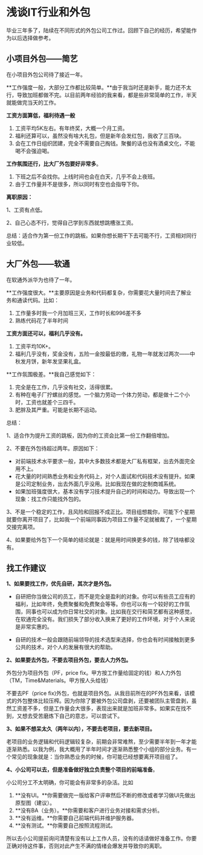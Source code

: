 # 浅谈IT行业和外包

毕业三年多了，陆续在不同形式的外包公司工作过。回顾下自己的经历，希望能作为以后选择做参考。



## 小项目外包——简艺

在小项目外包公司待了接近一年。

**工作强度一般，大部分工作都比较简单。**由于我当时还是新手，能力还不太行，导致加班都做不完。以目前两年经验的我来看，都是些非常简单的工作，半天就能做完当天的工作。



**工资方面算低，福利待遇一般**

1. 工资平均5K左右。有年终奖，大概一个月工资。
2. 福利还算可以，虽然没有啥大礼包，但是新年会发红包，我收了三百块。
3. 会在工作日组织团建，完全不需要自己掏钱。聚餐的话也没有酒桌文化，不能喝不会强迫喝。



**工作氛围还行，比大厂外包要好非常多**。

1. 下班之后不会找你。上线时间也会在白天，几乎不会上夜班。
2. 由于工作量并不是很多，所以同时有空也会指导下你。



**离职原因：**

1、工资有点低。

2、自己心态不行，觉得自己学到东西就想跳槽涨工资。



总结：适合作为第一份工作的跳板。如果你想长期干下去可能不行，工资相对同行业较低。



## 大厂外包——软通

在软通外派华为也待了一年。

**工作强度很大。**主要原因是业务和代码都复杂，你需要花大量时间去了解业务和通读代码。比如：

1. 工作量多时我一个月加班三天，工作时长和996差不多
2. 熟练代码花了半年时间



**工资方面还可以，福利几乎没有。**

1. 工资平均10K+。
2. 福利几乎没有，奖金没有，五险一金按最低的缴，礼物一年就发过两次——中秋发月饼，新年发坚果礼盒。



**工作氛围极差。**我自己感觉如下：

1. 完全是在工作，几乎没有社交，活得很累。
2. 有种在电子厂拧螺丝的感觉。一个脑力劳动一个体力劳动，都是做十二个小时，工资也就差个三四千。
3. 肥胖及其严重。可能是长期不运动。



总结：

1、适合作为提升工资的跳板，因为你的工资会比第一份工作翻倍增加。

2、不要在外包待超过两年。原因如下：

* 对前端技术水平要求一般，其中大多数技术都是大厂私有框架，出去外面完全用不上。
* 花大量的时间熟悉业务和业务代码上，对个人面试和代码技术没有提升。如果是公司定制业务，出去外面几乎没用。比如我现在做的定制商城系统。
* 如果加班强度很大，基本没有学习技术提升自己的时间和动力。导致出现一个现象：找工作只能找外包的。

3、不是一个稳定的工作，且风险和回报不成正比。项目组想裁你，可能下个星期就要你离开项目了，比如我一个前端同事因为项目工作量不足就被裁了，一个星期交接完离项。

4、如果要给外包下一个简单的结论就是：就是用时间换更多的钱，除了钱啥都没有。



## 找工作建议

**1、如果要找工作，优先自研，其次才是外包。**

* 自研把你当做公司的员工，而不是完全是盈利的对象。你可以有些员工应有的福利，比如年终，免费聚餐和免费聚会等等。你也可以有一个较好的工作氛围，同事也可以成为你日常社交的对象。比如我在交行和简艺都有这种感觉，在软通完全没有。我们损失了部分收入换来了更好的工作环境，对于个人来说是非常实惠的。

* 自研的技术一般会跟随前端领导的技术选型来选择，你也会有时间接触到更多公共的技术，对个人的发展有很大的帮助。



**2、如果要去外包，不要去项目外包，要去人力外包。**

外包分为项目外包（PF，price fix。甲方按工作量给固定的钱）和人力外包（TM，Time&Materials。甲方按人头给钱）

不要去PF（price fix)外包，也就是项目外包。从我目前所在的PF外包来看，该模式的外包整体比较压榨。因为你除了要被外包公司盘剥，还要被团队主管盘剥，虽然工资差不多，但是工作量会大很多，表现出来就是加班非常多。如果实在找不到，又想去受苦磨炼下自己的意志，可以尝试下。



**3、如果不想呆太久（两年以内），不要去老项目，要去新项目。**

老项目的业务逻辑和代码逻辑较复杂，前期会非常难熬，至少需要半年到一年才能逐渐熟悉。以我为例，我大概用了半年时间才逐渐熟悉整个小组的部分业务。有一个常见的现象就是：当你熟悉业务的时候，你可能已经想要离开项目组了。



**4、小公司可以去，但是准备做好独立负责整个项目的前端准备**。

小公司分工不太明确，你可能会有非常多的杂活。比如

1. **没有UI。**你需要做完一版给客户评审然后不断的修改或者学习做UI先做出原型图（建议）。
2. **没有BA（业务）。**你需要和客户进行业务对接和需求分析。
3. **没有运维。**你需要自己前端代码并维护服务器。
4. **没有测试。**你需要自己按照流程测试。

所以去小公司提前询问清楚有没有以上工作人员，没有的话请做好准备工作。你要正确对待这件事，否则对此产生不满的情绪会爆发并导致你的离职。

